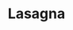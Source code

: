 ---
layout: ../../layouts/RecipeLayout.astro
title: Lasagna
image: /recipes/images/lasagna.png
difficulty: 3/5
prepTime: 30 minutes
cookTime: 150 minutes
servings: 8
ingredients:
- Italian Sausage (1 lb, sweet)
- Ground Beef (1 lb)
- Onion (1/2 onion, minced)
- Garlic (3 cloves, minced)
- Crushed tomatoes (28oz can)
- Tomato Sauce (12 oz can)
- Tomato Paste (12 oz can)
- Water (1/2 cup)
- Sugar (2 tbsp)
- Parsley (4 tbsp, fresh, chopped)
- Basil (1 tbsp chopped (fresh), 2 tsp (dried))
- Italian Seasoning (2 tsp)
- Salt and Pepper
- Lasagna noodles (12)
- Ricotta (16oz, whole milk)
- Mozzarella (3/4 lb, shredded)
- Parmesan (3/4 cup, grated)
- Egg (1)

steps:
- Cook sausage, ground beef, onions, and garlic in a large pot over medium high heat until cooked through.
- Add crushed tomatoes, tomato sauce, tomato paste, water. Add sugar, parsley, basil, salt, Italian seasoning, pepper. Simmer for 1 1/2 hours, covered, stirring occasionally.
- Bring a large pot to boil. Cook lasagna noodles for 1-2 min less than the package says. Drain and rinse with cold water.
- In a medium bowl, combine ricotta, egg, parsley, salt.
- Preheat oven to 375 F.
- Add a layer of sauce to the bottom of a 9x13 pan. Add noodles lengthwise. Add ricotta, mozarella, meat sauce, then parmesan.
- Repeat until out of noodles, and top with rest of mozarella and parmesan.
- Spray a piece of foil and cover the pan.
- Bake for 25 minutes, remove foil and bake for 25 more minutes. Let rest for 15 minutes before serving.
---